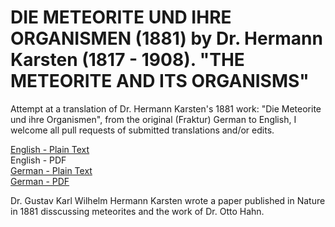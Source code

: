 # DIE METEORITE UND IHRE ORGANISMEN (1881) by Dr. Hermann Karsten (1817 - 1908). "THE METEORITE AND ITS ORGANISMS"

Attempt at a translation of Dr. Hermann Karsten's 1881 work: "Die Meteorite und ihre Organismen", from the original (Fraktur) German to English, I welcome all pull requests of submitted translations and/or edits.

[English - Plain Text](full-text-enlish.md)  
English - PDF  
[German - Plain Text](full-text-german.md)  
[German - PDF](https://cdn.solaranamnesis.com/HermannKarsten/DIE-METEORITE-UND-IHRE-ORGANISMEN.pdf)  

Dr. Gustav Karl Wilhelm Hermann Karsten wrote a paper published in Nature in 1881 disscussing meteorites and the work of Dr. Otto Hahn.
